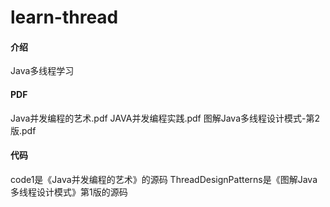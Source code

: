 # learn-thread

#### 介绍
Java多线程学习

#### PDF
Java并发编程的艺术.pdf
JAVA并发编程实践.pdf
图解Java多线程设计模式-第2版.pdf

#### 代码
code1是《Java并发编程的艺术》的源码
ThreadDesignPatterns是《图解Java多线程设计模式》第1版的源码